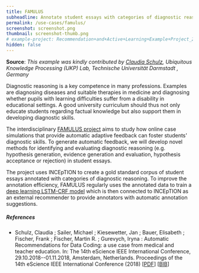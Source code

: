 ```yaml
---
title: FAMULUS
subheadline: Annotate student essays with categories of diagnostic reasoning.
permalink: /use-cases/famulus/
screenshot: screenshot.png
thumbnail: screenshot-thumb.png
# example-project: Recommendation+and+Active+Learning+Example+Project_2018-07-05_1103.zip
hidden: false
---
```


**Source**: <i>This example was kindly contributed by 
<a href="https://www.informatik.tu-darmstadt.de/ukp/ukp_home/staff_ukp/detailseite_mitarbeiter_1_41920.en.jsp">Claudia Schulz</a>,
 Ubiquitous Knowledge Processing (UKP) Lab, Technische Universität Darmstadt , Germany</i>

Diagnostic reasoning is a key competence in many professions. Examples are diagnosing diseases and 
suitable therapies in medicine and diagnosing whether pupils with learning difficulties suffer from
a disability in educational settings. A good university curriculum should thus not only educate
students regarding factual knowledge but also support them in developing diagnostic skills.

The interdisciplinary [FAMULUS project][1] aims to study how online case simulations that provide
automatic adaptive feedback can foster students' diagnostic skills. To generate automatic feedback,
we will develop novel methods for identifying and evaluating diagnostic reasoning (e.g. hypothesis
generation, evidence generation and evaluation, hypothesis acceptance or rejection) in student
essays.

The project uses INCEpTION to create a gold standard corpus of student essays annotated with 
categories of diagnostic reasoning. To improve the annotation efficiency, FAMULUS regularly uses
the annotated data to train a [deep learning LSTM-CRF model][2] which is then connected to INCEpTION
as an external recommender to provide annotators with automatic annotation suggestions.

##### References
* Schulz, Claudia ; Sailer, Michael ; Kiesewetter, Jan ; Bauer, Elisabeth ; Fischer, Frank ; 
  Fischer, Martin R. ; Gurevych, Iryna : Automatic Recommendations for Data Coding:
  a use case from medical and teacher education. In: The 14th eScience IEEE International 
  Conference, 29.10.2018--01.11.2018, Amsterdam, Netherlands. Proceedings of the 14th eScience IEEE International Conference 
  (2018)
  [[PDF](https://tubiblio.ulb.tu-darmstadt.de/107254/)]
  [[BIB](https://tubiblio.ulb.tu-darmstadt.de/cgi/export/eprint/107254/BibTeX/tubiblio-eprint-107254.bib)]

[1]: http://www.famulus-project.de
[2]: https://tubiblio.ulb.tu-darmstadt.de/107254/
